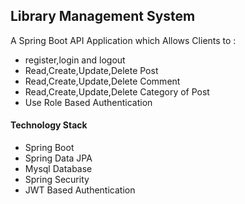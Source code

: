 ## Library Management System
A Spring Boot API Application which Allows Clients to :
* register,login and logout
* Read,Create,Update,Delete Post
* Read,Create,Update,Delete Comment
* Read,Create,Update,Delete Category of Post
* Use Role Based Authentication


#### Technology Stack

* Spring Boot
* Spring Data JPA
* Mysql Database
* Spring Security
* JWT Based Authentication
